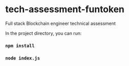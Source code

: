 # tech-assessment-funtoken
Full stack Blockchain engineer technical assessment

In the project directory, you can run:

### `npm install`
### `node index.js`
